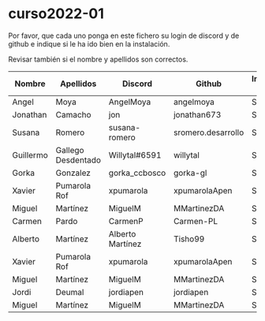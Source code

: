 # curso2022-01

Por favor, que cada uno ponga en este fichero su login de discord y de github e indique si le ha ido bien en la instalación.

Revisar también si el nombre y apellidos son correctos.

| Nombre | Apellidos | Discord | Github | Instalación (SI/NO) | Git (SI/NO) |
| -- | -- | -- | -- | -- | -- |
| Angel | Moya | AngelMoya | angelmoya | SI | SI |
| Jonathan | Camacho | jon | jonathan673 | SI | SI |
| Susana | Romero | susana-romero | sromero.desarrollo | SI | SI |
| Guillermo | Gallego Desdentado | Willytal#6591 | willytal | SI | SI |
| Gorka | Gonzalez | gorka_ccbosco | gorka-gl | SI | SI |
| Xavier | Pumarola Rof | xpumarola | xpumarolaApen | SI | SI |
| Miguel | Martínez | MiguelM | MMartinezDA | SI | SI |
| Carmen | Pardo | CarmenP | Carmen-PL | SI | SI |
| Alberto | Martínez | Alberto Martínez | Tisho99 | SI | SI |
| Xavier | Pumarola Rof | xpumarola | xpumarolaApen | SI | SI |
| Miguel | Martínez | MiguelM | MMartinezDA | SI | SI |
| Jordi | Deumal | jordiapen | jordiapen | SI | SI |
| Miguel | Martínez | MiguelM | MMartinezDA | SI | SI |
